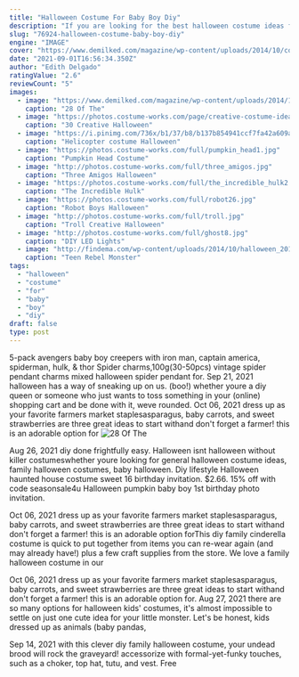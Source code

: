 ```yaml
---
title: "Halloween Costume For Baby Boy Diy"
description: "If you are looking for the best halloween costume ideas for this years festivities, youve come to the right place. Whether you are searching for a costume for halloween night or need the perfect"
slug: "76924-halloween-costume-baby-boy-diy"
engine: "IMAGE"
cover: "https://www.demilked.com/magazine/wp-content/uploads/2014/10/cool-children-halloween-costumes-21.jpg"
date: "2021-09-01T16:56:34.350Z"
author: "Edith Delgado"
ratingValue: "2.6"
reviewCount: "5"
images:
  - image: "https://www.demilked.com/magazine/wp-content/uploads/2014/10/cool-children-halloween-costumes-21.jpg"
    caption: "28 Of The"
  - image: "https://photos.costume-works.com/page/creative-costume-ideas-for-boys.jpg"
    caption: "30 Creative Halloween"
  - image: "https://i.pinimg.com/736x/b1/37/b8/b137b854941ccf7fa42a609a9cbb43d6--diy-costumes-halloween-costume-ideas.jpg"
    caption: "Helicopter costume Halloween"
  - image: "https://photos.costume-works.com/full/pumpkin_head1.jpg"
    caption: "Pumpkin Head Costume"
  - image: "http://photos.costume-works.com/full/three_amigos.jpg"
    caption: "Three Amigos Halloween"
  - image: "https://photos.costume-works.com/full/the_incredible_hulk2.jpg"
    caption: "The Incredible Hulk"
  - image: "https://photos.costume-works.com/full/robot26.jpg"
    caption: "Robot Boys Halloween"
  - image: "http://photos.costume-works.com/full/troll.jpg"
    caption: "Troll Creative Halloween"
  - image: "http://photos.costume-works.com/full/ghost8.jpg"
    caption: "DIY LED Lights"
  - image: "http://findema.com/wp-content/uploads/2014/10/halloween_20146014.jpg"
    caption: "Teen Rebel Monster"
tags:
  - "halloween"
  - "costume"
  - "for"
  - "baby"
  - "boy"
  - "diy"
draft: false
type: post
---
```


5-pack avengers baby boy creepers with iron man, captain america, spiderman, hulk, & thor  Spider charms,100g(30-50pcs) vintage spider pendant charms mixed halloween spider pendant for. Sep 21, 2021 halloween has a way of sneaking up on us. (boo!) whether youre a diy queen or someone who just wants to toss something in your (online) shopping cart and be done with it, weve rounded. Oct 06, 2021 dress up as your favorite farmers market staplesasparagus, baby carrots, and sweet strawberries are three great ideas to start withand don't forget a farmer! this is an adorable option for
![28 Of The](https://www.demilked.com/magazine/wp-content/uploads/2014/10/cool-children-halloween-costumes-21.jpg "28 Of The")

Aug 26, 2021 diy done frightfully easy. Halloween isnt halloween without killer costumeswhether youre looking for general halloween costume ideas, family halloween costumes, baby halloween. Diy lifestyle  Halloween haunted house costume sweet 16 birthday invitation. $2.66. 15% off with code seasonsale4u Halloween pumpkin baby boy 1st birthday photo invitation.
<!--inArticleAds-->

<!--galleryOne-->

Oct 06, 2021 dress up as your favorite farmers market staplesasparagus, baby carrots, and sweet strawberries are three great ideas to start withand don't forget a farmer! this is an adorable option forThis diy family cinderella costume is quick to put together from items you can re-wear again (and may already have!) plus a few craft supplies from the store. We love a family halloween costume in our
<!--inArticleAds-->

<!--galleryTwo-->

Oct 06, 2021 dress up as your favorite farmers market staplesasparagus, baby carrots, and sweet strawberries are three great ideas to start withand don't forget a farmer! this is an adorable option for. Aug 27, 2021 there are so many options for halloween kids' costumes, it's almost impossible to settle on just one cute idea for your little monster. Let's be honest, kids dressed up as animals (baby pandas,
<!--galleryThree-->

Sep 14, 2021 with this clever diy family halloween costume, your undead brood will rock the graveyard! accessorize with formal-yet-funky touches, such as a choker, top hat, tutu, and vest. Free